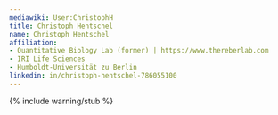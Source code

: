 ```yaml
---
mediawiki: User:ChristophH
title: Christoph Hentschel
name: Christoph Hentschel
affiliation:
- Quantitative Biology Lab (former) | https://www.thereberlab.com
- IRI Life Sciences
- Humboldt-Universität zu Berlin
linkedin: in/christoph-hentschel-786055100
---
```


{% include warning/stub %}
